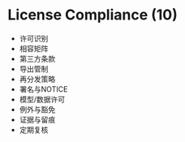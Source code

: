 # License Compliance (10)

- 许可识别
- 相容矩阵
- 第三方条款
- 导出管制
- 再分发策略
- 署名与NOTICE
- 模型/数据许可
- 例外与豁免
- 证据与留痕
- 定期复核
